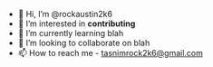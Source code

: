 - 👋 Hi, I’m @rockaustin2k6
- 👀 I’m interested in **contributing**
- 🌱 I’m currently learning blah
- 💞️ I’m looking to collaborate on blah
- 📫 How to reach me - tasnimrock2k6@gmail.com

<!---
rockaustin2k6/rockaustin2k6 is a ✨ special ✨ repository because its `README.md` (this file) appears on your GitHub profile.
You can click the Preview link to take a look at your changes.
--->
